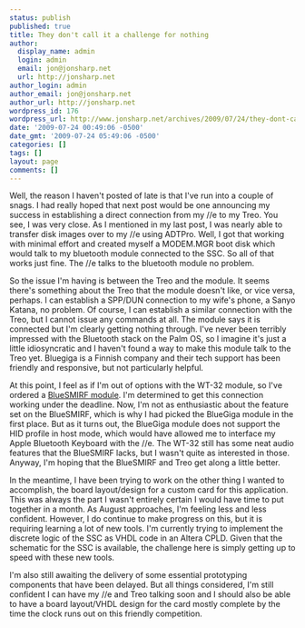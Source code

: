 ```yaml
---
status: publish
published: true
title: They don't call it a challenge for nothing
author:
  display_name: admin
  login: admin
  email: jon@jonsharp.net
  url: http://jonsharp.net
author_login: admin
author_email: jon@jonsharp.net
author_url: http://jonsharp.net
wordpress_id: 176
wordpress_url: http://www.jonsharp.net/archives/2009/07/24/they-dont-call-it-a-challenge-for-nothing/
date: '2009-07-24 00:49:06 -0500'
date_gmt: '2009-07-24 05:49:06 -0500'
categories: []
tags: []
layout: page
comments: []
---
```

Well, the reason I haven't posted of late is that I've run into a couple of snags.  I had really hoped that next post would be one announcing my success in establishing a direct connection from my //e to my Treo.  You see, I was very close.  As I mentioned in my last post, I was nearly able to transfer disk images over to my //e using ADTPro.  Well, I got that working with minimal effort and created myself a MODEM.MGR boot disk which would talk to my bluetooth module connected to the SSC.  So all of that works just fine.  The //e talks to the bluetooth module no problem.

So the issue I'm having is between the Treo and the module.  It seems there's something about the Treo that the module doesn't like, or vice versa, perhaps.  I can establish a SPP/DUN connection to my wife's phone, a Sanyo Katana, no problem.  Of course, I can establish a similar connection with the Treo, but I cannot issue any commands at all.  The module says it is connected but I'm clearly getting nothing through.  I've never been terribly impressed with the Bluetooth stack on the Palm OS, so I imagine it's just a little idiosyncratic and I haven't found a way to make this module talk to the Treo yet.  Bluegiga is a Finnish company and their tech support has been friendly and responsive, but not particularly helpful.

At this point, I feel as if I'm out of options with the WT-32 module, so I've ordered a <a href="http://www.sparkfun.com/commerce/product_info.php?products_id=582">BlueSMIRF module</a>.  I'm determined to get this connection working under the deadline.  Now, I'm not as enthusiastic about the feature set on the BlueSMIRF, which is why I had picked the BlueGiga module in the first place.  But as it turns out, the BlueGiga module does not support the HID profile in host mode, which would have allowed me to interface my Apple Bluetooth Keyboard with the //e.  The WT-32 still has some neat audio features that the BlueSMIRF lacks, but I wasn't quite as interested in those.  Anyway, I'm hoping that the BlueSMIRF and Treo get along a little better.

In the meantime, I have been trying to work on the other thing I wanted to accomplish, the board layout/design for a custom card for this application.  This was always the part I wasn't entirely certain I would have time to put together in a month.  As August approaches, I'm feeling less and less confident.  However, I do continue to make progress on this, but it is requiring learning a lot of new tools.  I'm currently trying to implement the discrete logic of the SSC as VHDL code in an Altera CPLD.  Given that the schematic for the SSC is available, the challenge here is simply getting up to speed with these new tools.

I'm also still awaiting the delivery of some essential prototyping components that have been delayed.  But all things considered, I'm still confident I can have my //e and Treo talking soon and I should also be able to have a board layout/VHDL design for the card mostly complete by the time the clock runs out on this friendly competition.
